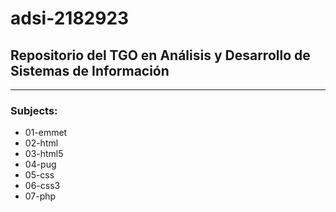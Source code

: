 # adsi-2182923
## Repositorio del TGO en Análisis y Desarrollo de Sistemas de Información

---

### Subjects:

- 01-emmet
- 02-html
- 03-html5
- 04-pug
- 05-css
- 06-css3
- 07-php

